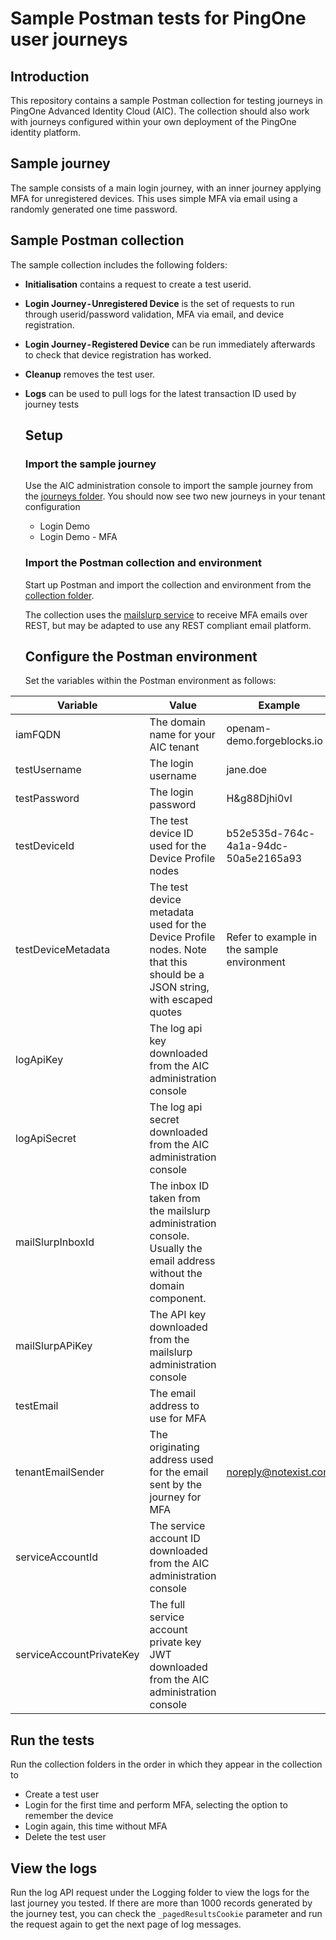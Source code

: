 # Sample Postman tests for PingOne user journeys

## Introduction

This repository contains a sample Postman collection for testing journeys in PingOne Advanced Identity Cloud (AIC). The collection should also work with journeys configured within your own deployment of the PingOne identity platform.

## Sample journey

The sample consists of a main login journey, with an inner journey applying MFA for unregistered devices. This uses simple MFA via email using a randomly generated one time password.

## Sample Postman collection

The sample collection includes the following folders:

- <b>Initialisation</b> contains a request to create a test userid.
- <b>Login Journey - Unregistered Device</b> is the set of requests to run through userid/password validation, MFA via email, and device registration.
- <b>Login Journey - Registered Device</b> can be run immediately afterwards to check that device registration has worked.
- <b>Cleanup</b> removes the test user.
- <b>Logs</b> can be used to pull logs for the latest transaction ID used by journey tests

  ## Setup

  ### Import the sample journey

  Use the AIC administration console to import the sample journey from the [journeys folder](/journeys). You should now see two new journeys in your tenant configuration

  - Login Demo
  - Login Demo - MFA

  ### Import the Postman collection and environment

  Start up Postman and import the collection and environment from the [collection folder](/collection).

  The collection uses the [mailslurp service](mailslurp.com) to receive MFA emails over REST, but may be adapted to use any REST compliant email platform.

  ## Configure the Postman environment

  Set the variables within the Postman environment as follows:

| Variable                 | Value                                                                                                                   | Example                                    |
| ------------------------ | ----------------------------------------------------------------------------------------------------------------------- | ------------------------------------------ |
| iamFQDN                  | The domain name for your AIC tenant                                                                                     | openam-demo.forgeblocks.io                 |
| testUsername             | The login username                                                                                                      | jane.doe                                   |
| testPassword             | The login password                                                                                                      | H&g88Djhi0vI                               |
| testDeviceId             | The test device ID used for the Device Profile nodes                                                                    | b52e535d-764c-4a1a-94dc-50a5e2165a93       |
| testDeviceMetadata       | The test device metadata used for the Device Profile nodes. Note that this should be a JSON string, with escaped quotes | Refer to example in the sample environment |
| logApiKey                | The log api key downloaded from the AIC administration console                                                          |                                            |
| logApiSecret             | The log api secret downloaded from the AIC administration console                                                       |                                            |
| mailSlurpInboxId         | The inbox ID taken from the mailslurp administration console. Usually the email address without the domain component.   |                                            |
| mailSlurpAPiKey          | The API key downloaded from the mailslurp administration console                                                        |                                            |
| testEmail                | The email address to use for MFA                                                                                        |                                            |
| tenantEmailSender        | The originating address used for the email sent by the journey for MFA                                                  | noreply@notexist.com                       |
| serviceAccountId         | The service account ID downloaded from the AIC administration console                                                   |                                            |
| serviceAccountPrivateKey | The full service account private key JWT downloaded from the AIC administration console                                 |                                            |

## Run the tests

Run the collection folders in the order in which they appear in the collection to

- Create a test user
- Login for the first time and perform MFA, selecting the option to remember the device
- Login again, this time without MFA
- Delete the test user

## View the logs

Run the log API request under the Logging folder to view the logs for the last journey you tested. If there are more than 1000 records generated by the journey test, you can check the `_pagedResultsCookie` parameter and run the request again to get the next page of log messages.
